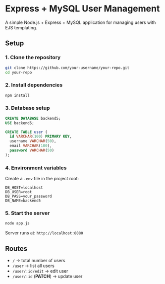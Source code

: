 # Express + MySQL User Management

A simple Node.js + Express + MySQL application for managing users with EJS templating.

## Setup

### 1. Clone the repository
```bash
git clone https://github.com/your-username/your-repo.git
cd your-repo
```

### 2. Install dependencies
```bash
npm install
```

### 3. Database setup
```sql
CREATE DATABASE backend5;
USE backend5;

CREATE TABLE user (
  id VARCHAR(100) PRIMARY KEY,
  username VARCHAR(50),
  email VARCHAR(100),
  password VARCHAR(50)
);
```

### 4. Environment variables
Create a `.env` file in the project root:
```env
DB_HOST=localhost
DB_USER=root
DB_PASS=your_password
DB_NAME=backend5
```

### 5. Start the server
```bash
node app.js
```

Server runs at: `http://localhost:8080`

## Routes
- `/` → total number of users  
- `/user` → list all users  
- `/user/:id/edit` → edit user  
- `/user/:id` (**PATCH**) → update user  
